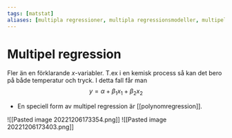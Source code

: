 ```yaml
---
tags: [matstat]
aliases: [multipla regressioner, multipla regressionsmodeller, multipel regressionsmodell]
---
```

# Multipel regression
Fler än en förklarande $x$-variabler. T.ex i en kemisk process så kan det bero på både temperatur och tryck. I detta fall får man $$y = \alpha + \beta_{1}x_{1}+ \beta_{2}x_{2}$$
- En speciell form av multipel regression är [[polynomregression]].

![[Pasted image 20221206173354.png]]
![[Pasted image 20221206173403.png]]
